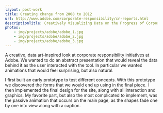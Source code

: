```yaml
---
layout: post-work
title: Creating change from 2008 to 2012
url: http://www.adobe.com/corporate-responsibility/cr-reports.html
descriptionTitle: Creatively Visualizing Data on the Progress of Corporate Responsibility Campaigns at Adobe
photos:
	- img/projects/adobe/adobe_1.jpg
	- img/projects/adobe/adobe_2.jpg
	- img/projects/adobe/adobe_3.jpg
---
```


A creative, data art-inspired look at corporate responsibility initiatives at Adobe. 
We wanted to do an abstract presentation that would reveal the data behind it as the user 
interacted with the tool. In particular we wanted animations that would feel surprising, but also natural.

I first built an early prototype to test different concepts. With this prototype we 
discovered the forms that we would end up using in the final piece. I then implemented 
the final design for the site, along with all interaction and graphics. My favorite part, 
but also the most complicated to implement, was the passive animation that occurs on the 
main page, as the shapes fade one by one into view along with a caption.
